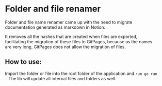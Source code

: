 # Folder and file renamer

Folder and file name renamer came up with the need to migrate documentation generated as markdown in Notion.

It removes all the hashes that are created when files are exported, facilitating the migration of these files to GitPages, because as the names are very long, GitPages does not allow the migration of files.

## How to use:
Import the folder or file into the root folder of the application and `run go run .`
The lib will update all internal files and folders as well.
